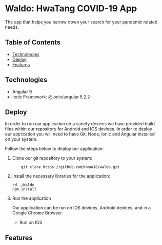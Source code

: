 # Waldo: HwaTang COVID-19  App
The app that helps you narrow down your search for your pandemic related needs.
## Table of Contents
* [Technologies](#technologies)
* [Deploy](#deploy)
* [Features](#features)
## Technologies
* Angular 9
* Ionic Framework: @ionic/angular 5.2.2
## Deploy
In order to run our application on a variety devices we have provided build files within our repository for Android and IOS devices. In order to deploy our application you will need to have Git, Node, Ionic and Angular installed on your system. 

Follow the steps below to deploy our application:

1. Clone our git repository to your system:
    ```
        git clone https://github.com/HwaA18/waldo.git
    ```
2. Install the necessary libraries for the application:
    ```
    cd ./Waldo
    npm install
    ```
3. Run the application

    Our application can be run on IOS devices, Android devices, and in a Google Chrome Browser. 

    * Run on IOS


## Features